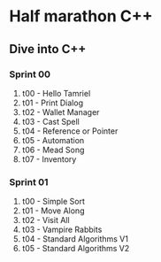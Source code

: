 # Half marathon C++
## Dive into C++
### Sprint 00
1. t00 - Hello Tamriel
2. t01 - Print Dialog
3. t02 - Wallet Manager
4. t03 - Cast Spell
5. t04 - Reference or Pointer
6. t05 - Automation
7. t06 - Mead Song
8. t07 - Inventory
### Sprint 01
1. t00 - Simple Sort
2. t01 - Move Along
3. t02 - Visit All
4. t03 - Vampire Rabbits
5. t04 - Standard Algorithms V1
6. t05 - Standard Algorithms V2